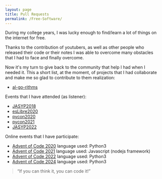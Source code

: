 ```yaml
---
layout: page
title: Pull Requests
permalink: /Free-Software/
---
```


During my college years, I was lucky enough to find/learn a lot of things on the internet for free.

Thanks to the contribution of youtubers, as well as other people who released their code or their notes I was able to overcome many obstacles that I had to face and finally overcome.

Now it's my turn to give back to the community that help I had when I needed it. This a short list, at the moment, of projects that I had collaborate and make me so glad to contribute to them realization:

* [al-go-rithms](https://github.com/ZoranPandovski/al-go-rithms)


Events that I have attended (as listener):

* [JASYP2018](https://interferencias.tech/jasyp/18/)
* [esLibre2020](https://eslib.re/2020/programa/)
* [pycon2020](https://2020.es.pycon.org/index.html#agenda)
* [pycon2021](https://2021.es.pycon.org/#schedule)
* [JASYP2022](https://jasyp.interferencias.tech/programa)

Online events that I have participate:

* [Advent of Code 2020](https://adventofcode.com/) language used: Python3
* [Advent of Code 2021](https://adventofcode.com/) language used: Javascript (nodejs framework)
* [Advent of Code 2022](https://adventofcode.com/) language used: Python3
* [Advent of Code 2024](https://adventofcode.com/) language used: Python3

> “If you can think it, you can code it!”
